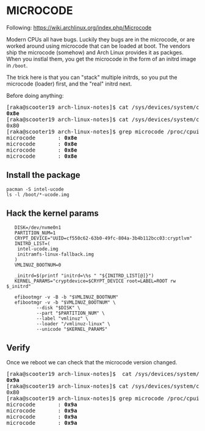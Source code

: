 MICROCODE
=========

Following: https://wiki.archlinux.org/index.php/Microcode

Modern CPUs all have bugs.  Luckily they bugs are in the microcode, or are
worked around using microcode that can be loaded at boot.  The vendors ship the
microcode (somehow) and Arch Linux provides it as packges.  When you instlal
them, you get the microcode in the form of an initrd image in `/boot`.

The trick here is that you can "stack" multiple initrds, so you put the
microcode (loader) first, and the "real" initrd next.

Before doing anything:

<pre>
[raka@scooter19 arch-linux-notes]$ cat /sys/devices/system/cpu/cpu0/microcode/version 
<b>0x8e</b>
[raka@scooter19 arch-linux-notes]$ cat /sys/devices/system/cpu/cpu0/microcode/processor_flags 
0x80
[raka@scooter19 arch-linux-notes]$ grep microcode /proc/cpuinfo 
microcode       : <b>0x8e</b>
microcode       : <b>0x8e</b>
microcode       : <b>0x8e</b>
microcode       : <b>0x8e</b>
</pre>


Install the package
-------------------

    pacman -S intel-ucode 
    ls -l /boot/*-ucode.img

Hack the kernel params
----------------------

       DISK=/dev/nvme0n1
       PARTITION_NUM=1
       CRYPT_DEVICE="UUID=cf550c62-63b0-49fc-804a-3b4b112bcc03:cryptlvm"
       INITRD_LIST=(
		intel-ucode.img
		initramfs-linux-fallback.img
       )
       VMLINUZ_BOOTNUM=0
       
       _initrd=$(printf "initrd=\%s " "${INITRD_LIST[@]}")
       KERNEL_PARAMS="cryptdevice=$CRYPT_DEVICE root=LABEL=ROOT rw $_initrd"

       efibootmgr -v -B -b "$VMLINUZ_BOOTNUM" 
       efibootmgr -v -b "$VMLINUZ_BOOTNUM" \
               --disk "$DISK" \
               --part "$PARTITION_NUM" \
               --label "vmlinuz" \
               --loader "/vmlinuz-linux" \
               --unicode "$KERNEL_PARAMS"

Verify
----------------------

Once we reboot we can check that the microcode version changed.

<pre>
[raka@scooter19 arch-linux-notes]$  cat /sys/devices/system/cpu/cpu0/microcode/version 
<b>0x9a</b>
[raka@scooter19 arch-linux-notes]$ cat /sys/devices/system/cpu/cpu0/microcode/processor_flags 
0x80
[raka@scooter19 arch-linux-notes]$ grep microcode /proc/cpuinfo 
microcode       : <b>0x9a</b>
microcode       : <b>0x9a</b>
microcode       : <b>0x9a</b>
microcode       : <b>0x9a</b>
</pre>

